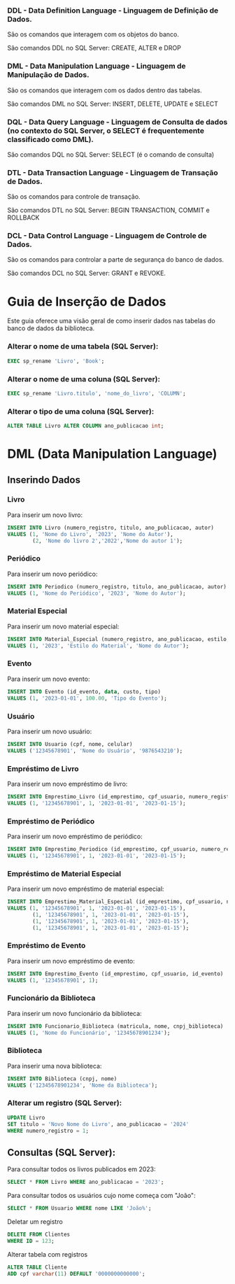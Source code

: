 
### DDL - Data Definition Language - Linguagem de Definição de Dados.
São os comandos que interagem com os objetos do banco.

São comandos DDL no SQL Server: CREATE, ALTER e DROP

### DML - Data Manipulation Language - Linguagem de Manipulação de Dados.
São os comandos que interagem com os dados dentro das tabelas.

São comandos DML no SQL Server: INSERT, DELETE, UPDATE e SELECT

### DQL - Data Query Language - Linguagem de Consulta de dados (no contexto do SQL Server, o SELECT é frequentemente classificado como DML).

São comandos DQL no SQL Server: SELECT (é o comando de consulta)

### DTL - Data Transaction Language - Linguagem de Transação de Dados.
São os comandos para controle de transação.

São comandos DTL no SQL Server: BEGIN TRANSACTION, COMMIT e ROLLBACK

### DCL - Data Control Language - Linguagem de Controle de Dados.
São os comandos para controlar a parte de segurança do banco de dados.

São comandos DCL no SQL Server: GRANT e REVOKE.

# Guia de Inserção de Dados

Este guia oferece uma visão geral de como inserir dados nas tabelas do banco de dados da biblioteca.



### Alterar o nome de uma tabela (SQL Server):

```sql
EXEC sp_rename 'Livro', 'Book';
```

### Alterar o nome de uma coluna (SQL Server):

```sql
EXEC sp_rename 'Livro.titulo', 'nome_do_livro', 'COLUMN';
```

### Alterar o tipo de uma coluna (SQL Server):

```sql
ALTER TABLE Livro ALTER COLUMN ano_publicacao int;
```

# DML (Data Manipulation Language)

## Inserindo Dados



### Livro

Para inserir um novo livro:

```sql
INSERT INTO Livro (numero_registro, titulo, ano_publicacao, autor)
VALUES (1, 'Nome do Livro', '2023', 'Nome do Autor'),
        (2, 'Nome do livro 2','2022','Nome do autor 1');
```

### Periódico

Para inserir um novo periódico:

```sql
INSERT INTO Periodico (numero_registro, titulo, ano_publicacao, autor)
VALUES (1, 'Nome do Periódico', '2023', 'Nome do Autor');
```

### Material Especial

Para inserir um novo material especial:

```sql
INSERT INTO Material_Especial (numero_registro, ano_publicacao, estilo, autor)
VALUES (1, '2023', 'Estilo do Material', 'Nome do Autor');
```

### Evento

Para inserir um novo evento:

```sql
INSERT INTO Evento (id_evento, data, custo, tipo)
VALUES (1, '2023-01-01', 100.00, 'Tipo do Evento');
```

### Usuário

Para inserir um novo usuário:

```sql
INSERT INTO Usuario (cpf, nome, celular)
VALUES ('12345678901', 'Nome do Usuário', '9876543210');
```

### Empréstimo de Livro

Para inserir um novo empréstimo de livro:

```sql
INSERT INTO Emprestimo_Livro (id_emprestimo, cpf_usuario, numero_registro_livro, data_retirada, data_devolucao)
VALUES (1, '12345678901', 1, '2023-01-01', '2023-01-15');
```

### Empréstimo de Periódico

Para inserir um novo empréstimo de periódico:

```sql
INSERT INTO Emprestimo_Periodico (id_emprestimo, cpf_usuario, numero_registro_periodico, data_retirada, data_devolucao)
VALUES (1, '12345678901', 1, '2023-01-01', '2023-01-15');
```

### Empréstimo de Material Especial

Para inserir um novo empréstimo de material especial:

```sql
INSERT INTO Emprestimo_Material_Especial (id_emprestimo, cpf_usuario, numero_registro_material_especial, data_retirada, data_devolucao)
VALUES (1, '12345678901', 1, '2023-01-01', '2023-01-15'),
        (1, '12345678901', 1, '2023-01-01', '2023-01-15'),
        (1, '12345678901', 1, '2023-01-01', '2023-01-15'),
        (1, '12345678901', 1, '2023-01-01', '2023-01-15');
```

### Empréstimo de Evento

Para inserir um novo empréstimo de evento:

```sql
INSERT INTO Emprestimo_Evento (id_emprestimo, cpf_usuario, id_evento)
VALUES (1, '12345678901', 1);
```

### Funcionário da Biblioteca

Para inserir um novo funcionário da biblioteca:

```sql
INSERT INTO Funcionario_Biblioteca (matricula, nome, cnpj_biblioteca)
VALUES (1, 'Nome do Funcionário', '12345678901234');
```

### Biblioteca

Para inserir uma nova biblioteca:

```sql
INSERT INTO Biblioteca (cnpj, nome)
VALUES ('12345678901234', 'Nome da Biblioteca');
```

### Alterar um registro (SQL Server):

```sql
UPDATE Livro
SET titulo = 'Novo Nome do Livro', ano_publicacao = '2024'
WHERE numero_registro = 1;
```

## Consultas (SQL Server):

Para consultar todos os livros publicados em 2023:

```sql
SELECT * FROM Livro WHERE ano_publicacao = '2023';
```

Para consultar todos os usuários cujo nome começa com "João":

```sql
SELECT * FROM Usuario WHERE nome LIKE 'João%';
```
Deletar um registro
```sql
DELETE FROM Clientes
WHERE ID = 123;
```

Alterar tabela com registros
```sql
ALTER TABLE Cliente
ADD cpf varchar(11) DEFAULT '0000000000000';
```